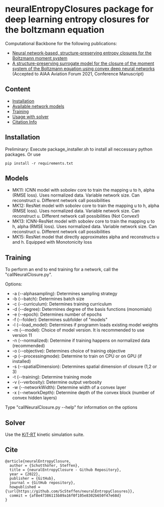 # neuralEntropyClosures package for deep learning entropy closures for the boltzmann equation

Computational Backbone for the following publications:
* [Neural network-based, structure-preserving entropy closures for the Boltzmann moment system](https://arxiv.org/abs/2201.10364)
* [A structure-preserving surrogate model for the closure of the moment system of the Boltzmann equation using convex deep neural networks](https://arxiv.org/abs/2106.09445) (Accepted to AIAA Aviation Forum 2021, Conference Manuscript)

## Content

* [Installation](##Installation)
* [Available network models](##Models)
* [Training](##Training)
* [Usage with solver](##Solver)
* [Citation Info](##Cite)


## Installation

Preliminary: Execute package_installer.sh to install all neccessary python packages. Or use
```
pip install -r requirements.txt
```

## Models

* MK11: ICNN model with sobolev core to train the mapping u to h, alpha (RMSE loss). Uses normalized data. Variable
  network size. Can reconstruct u. Different network call possibilities
* MK12: ResNet model with sobolev core to train the mapping u to h, alpha (RMSE loss). Uses normalized data. Variable
  network size. Can reconstruct u. Different network call possibilities (Not Convex!)
* MK13: ICNN-ResNet model with sobolev core to train the mapping u to h, alpha (RMSE loss). Uses normalized data. Variable
  network size. Can reconstruct u. Different network call possibilities
* MK15: ResNet model that directly approximates alpha and reconstructs u and h. Equipped with Monotonicity loss


## Training  

To perform an end to end training for a network, call the "callNeuralClosure.py".

Options:

* -a (--alphasampling): Determines sampling strategy
* -b (--batch): Determines batch size
* -c (--curriculum): Determines training curriculum
* -d (--degree): Determines degree of the basis functions (monomials)
* -e (--epoch): Determines number of epochs
* -f (--folder): Determines subfolder of "models"
* -l (--load_model): Determines if programm loads existing model weights
* -m (--model): Choice of model version. It is recommended to use version 11
* -n (--normalized): Determine if training happens on normalized data (recommended)
* -o (--objective): Determines choice of training objective
* -p (--processingmode): Determine to train on CPU or on GPU (if installed)
* -s (--spatialDimension): Determines spatial dimension of closure (1,2 or 3)
* -t (--training): Determine training mode
* -v (--verbosity): Determine output verbosity
* -w (--networkWidth): Determine width of a convex layer
* -x (--networkDepth): Determine depth of the convex block (number of convex hidden layers)

Type  "callNeuralClosure.py --help" for information on the options

## Solver

Use the [KiT-RT](https://github.com/CSMMLab/KiT-RT) kinetic simulation suite. 

## Cite
```
@article{neuralEntropyClosure,
  author = {Schotthöfer, Steffen},
  title = {neuralEntropyClosure - Github Repository},
  year = {2022},
  publisher = {GitHub},
  journal = {GitHub repository},
  howpublished = {\url{https://github.com/ScSteffen/neuralEntropyClosures}},
  commit = {af8e47386115b89a16f0f105e8302b650f47e68d}
}
``` 
